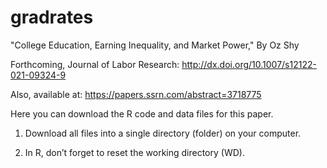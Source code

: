 # gradrates
"College Education, Earning Inequality, and Market Power," By Oz Shy

Forthcoming, Journal of Labor Research: http://dx.doi.org/10.1007/s12122-021-09324-9 

Also, available at: https://papers.ssrn.com/abstract=3718775 

Here you can download the R code and data files for this paper. 

1) Download all files into a single directory (folder) on your computer. 

2) In R, don’t forget to reset the working directory (WD). 
